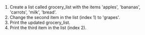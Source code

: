 1. Create a list called grocery_list with the items 'apples', 'bananas', 'carrots', 'milk', 'bread'.
2. Change the second item in the list (index 1) to 'grapes'.
3. Print the updated grocery_list.
4. Print the third item in the list (index 2).
